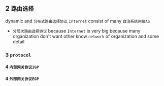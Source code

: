 ## 2 `路由选择` 
dynamic and `分布式路由选择协议` 
`Internet` consist of many `自治系统网络AS` 

* `分层次路由选择协议` 
because `Internet` is very big
because many organization don't want other know `network` of organization and some detail

### 3  `protocol` 
#### 4   `内部网关协议IGP` 

#### 4   `外部网关协议EGP` 

